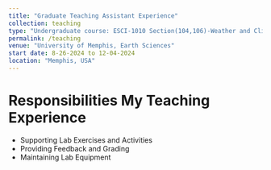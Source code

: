```yaml
---
title: "Graduate Teaching Assistant Experience"
collection: teaching
type: "Undergraduate course: ESCI-1010 Section(104,106)-Weather and Climate Lab, Fall 2024"   
permalink: /teaching 
venue: "University of Memphis, Earth Sciences"
start date: 8-26-2024 to 12-04-2024
location: "Memphis, USA"
---
```


# Responsibilities My Teaching Experience

- Supporting Lab Exercises and Activities 
- Providing Feedback and Grading
- Maintaining Lab Equipment

